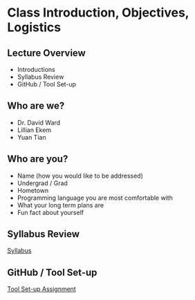# Class Introduction, Objectives, Logistics

## Lecture Overview
* Introductions
* Syllabus Review
* GitHub / Tool Set-up

## Who are we?
* Dr. David Ward
* Lillian Ekem
* Yuan Tian

## Who are you?
* Name (how you would like to be addressed)
* Undergrad / Grad
* Hometown
* Programming language you are most comfortable with
* What your long term plans are
* Fun fact about yourself

## Syllabus Review
[Syllabus](../syllabus.md)

## GitHub / Tool Set-up
[Tool Set-up Assignment](../Assignments/01_tool_setup_git_intro.md)

